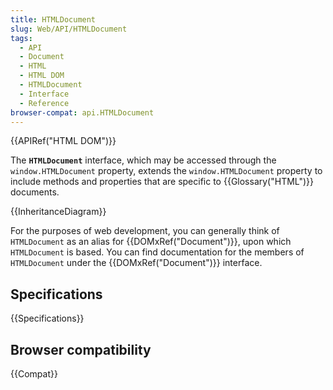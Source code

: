 ```yaml
---
title: HTMLDocument
slug: Web/API/HTMLDocument
tags:
  - API
  - Document
  - HTML
  - HTML DOM
  - HTMLDocument
  - Interface
  - Reference
browser-compat: api.HTMLDocument
---
```

{{APIRef("HTML DOM")}}

The **`HTMLDocument`** interface, which may be accessed through the `window.HTMLDocument` property, extends the `window.HTMLDocument` property to include methods and properties that are specific to {{Glossary("HTML")}} documents.

{{InheritanceDiagram}}

For the purposes of web development, you can generally think of `HTMLDocument` as an alias for {{DOMxRef("Document")}}, upon which `HTMLDocument` is based. You can find documentation for the members of `HTMLDocument` under the {{DOMxRef("Document")}} interface.

## Specifications

{{Specifications}}

## Browser compatibility

{{Compat}}
